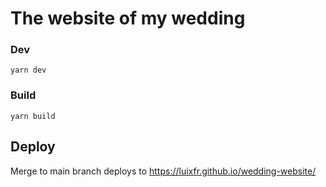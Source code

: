 # The website of my wedding

### Dev

```
yarn dev
```

### Build

```
yarn build
```

## Deploy

Merge to main branch deploys to https://luixfr.github.io/wedding-website/
